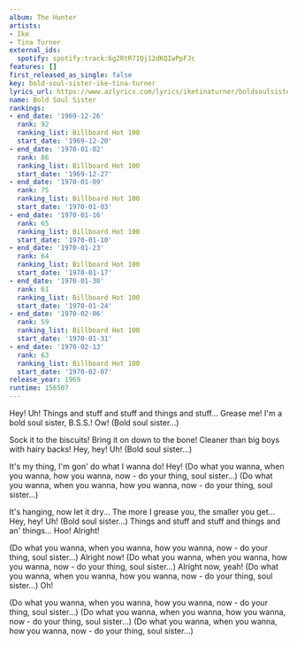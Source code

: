 ```yaml
---
album: The Hunter
artists:
- Ike
- Tina Turner
external_ids:
  spotify: spotify:track:6g2RtR71Qj12dKQIwPpFJc
features: []
first_released_as_single: false
key: bold-soul-sister-ike-tina-turner
lyrics_url: https://www.azlyrics.com/lyrics/iketinaturner/boldsoulsister.html
name: Bold Soul Sister
rankings:
- end_date: '1969-12-26'
  rank: 92
  ranking_list: Billboard Hot 100
  start_date: '1969-12-20'
- end_date: '1970-01-02'
  rank: 86
  ranking_list: Billboard Hot 100
  start_date: '1969-12-27'
- end_date: '1970-01-09'
  rank: 75
  ranking_list: Billboard Hot 100
  start_date: '1970-01-03'
- end_date: '1970-01-16'
  rank: 65
  ranking_list: Billboard Hot 100
  start_date: '1970-01-10'
- end_date: '1970-01-23'
  rank: 64
  ranking_list: Billboard Hot 100
  start_date: '1970-01-17'
- end_date: '1970-01-30'
  rank: 61
  ranking_list: Billboard Hot 100
  start_date: '1970-01-24'
- end_date: '1970-02-06'
  rank: 59
  ranking_list: Billboard Hot 100
  start_date: '1970-01-31'
- end_date: '1970-02-13'
  rank: 63
  ranking_list: Billboard Hot 100
  start_date: '1970-02-07'
release_year: 1969
runtime: 158507
---
```

Hey! Uh!
Things and stuff and stuff and things and stuff... Grease me!
I'm a bold soul sister, B.S.S.! Ow!
(Bold soul sister...)

Sock it to the biscuits! Bring it on down to the bone!
Cleaner than big boys with hairy backs! Hey, hey! Uh!
(Bold soul sister...)

It's my thing, I'm gon' do what I wanna do! Hey!
(Do what you wanna, when you wanna, how you wanna, now - do your thing, soul sister...)
(Do what you wanna, when you wanna, how you wanna, now - do your thing, soul sister...)

It's hanging, now let it dry...
The more I grease you, the smaller you get... Hey, hey! Uh!
(Bold soul sister...)
Things and stuff and stuff and things and an' things... Hoo! Alright!

(Do what you wanna, when you wanna, how you wanna, now - do your thing, soul sister...)
Alright now!
(Do what you wanna, when you wanna, how you wanna, now - do your thing, soul sister...)
Alright now, yeah!
(Do what you wanna, when you wanna, how you wanna, now - do your thing, soul sister...)
Oh!

(Do what you wanna, when you wanna, how you wanna, now - do your thing, soul sister...)
(Do what you wanna, when you wanna, how you wanna, now - do your thing, soul sister...)
(Do what you wanna, when you wanna, how you wanna, now - do your thing, soul sister...)
